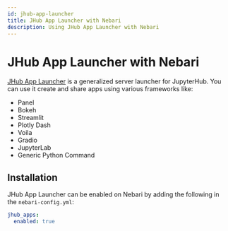 ```yaml
---
id: jhub-app-launcher
title: JHub App Launcher with Nebari
description: Using JHub App Launcher with Nebari
---
```


# JHub App Launcher with Nebari

[JHub App Launcher](https://argoproj.github.io/workflows) is a generalized server launcher
for JupyterHub. You can use it create and share apps using various frameworks like:

- Panel
- Bokeh
- Streamlit
- Plotly Dash
- Voila
- Gradio
- JupyterLab
- Generic Python Command

## Installation

JHub App Launcher can be enabled on Nebari by adding the following in the
`nebari-config.yml`:

```yaml
jhub_apps:
  enabled: true
```
